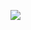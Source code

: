 
[<img src="https://docs.google.com/drawings/d/1fZovzV_FYyxDqWP138ZGucMIR-l8z0wgo1t7G0zVV-k/export/png">](https://docs.google.com/drawings/d/1fZovzV_FYyxDqWP138ZGucMIR-l8z0wgo1t7G0zVV-k/edit)
